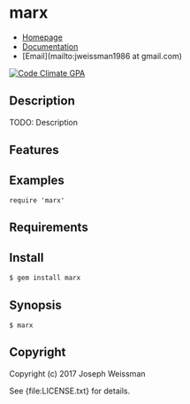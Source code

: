 # marx

* [Homepage](https://rubygems.org/gems/marx)
* [Documentation](http://rubydoc.info/gems/marx/frames)
* [Email](mailto:jweissman1986 at gmail.com)

[![Code Climate GPA](https://codeclimate.com/github//marx/badges/gpa.svg)](https://codeclimate.com/github//marx)

## Description

TODO: Description

## Features

## Examples

    require 'marx'

## Requirements

## Install

    $ gem install marx

## Synopsis

    $ marx

## Copyright

Copyright (c) 2017 Joseph Weissman

See {file:LICENSE.txt} for details.

